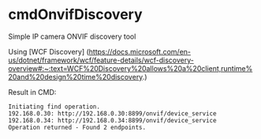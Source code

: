 # cmdOnvifDiscovery

Simple IP camera ONVIF discovery tool

Using [WCF Discovery] 
(https://docs.microsoft.com/en-us/dotnet/framework/wcf/feature-details/wcf-discovery-overview#:~:text=WCF%20Discovery%20allows%20a%20client,runtime%20and%20design%20time%20discovery.)

Result in CMD:
```
Initiating find operation.
192.168.0.30: http://192.168.0.30:8899/onvif/device_service
192.168.0.34: http://192.168.0.34:8899/onvif/device_service
Operation returned - Found 2 endpoints.
```
